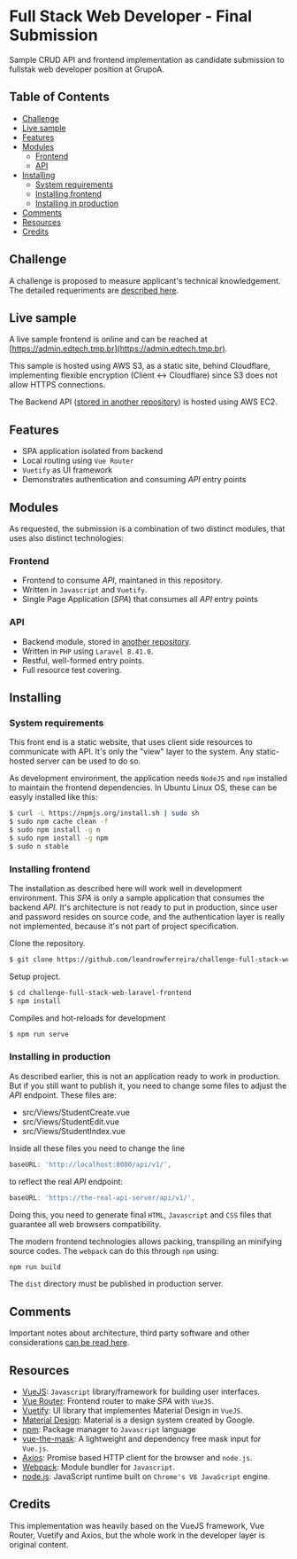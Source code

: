 # Full Stack Web Developer - Final Submission

Sample CRUD API and frontend implementation as candidate submission to fullstak web developer position at GrupoA.

## Table of Contents

  - [Challenge](#challenge)
  - [Live sample](#live-sample)
  - [Features](#features)
  - [Modules](#modules)
    - [Frontend](#frontend)
    - [API](#API)
  - [Installing](#installing)
    - [System requirements](#system-requirements)
    - [Installing frontend](#installing-frontend)
    - [Installing in production](#installing-in-production)
  - [Comments](#comments)
  - [Resources](#resources)
  - [Credits](#credits)


## Challenge

A challenge is proposed to measure applicant's technical knowledgement. The detailed requeriments are [described here](/00_project-specification/README.md).


## Live sample

A live sample frontend is online and can be reached at [https://admin.edtech.tmp.br](https://admin.edtech.tmp.br).

This sample is hosted using AWS S3, as a static site, behind Cloudflare, implementing flexible encryption (Client <-> Cloudflare) since S3 does not allow HTTPS connections.

The Backend API ([stored in another repository](https://github.com/leandrowferreira/challenge-full-stack-web-laravel)) is hosted using AWS EC2.


## Features

- SPA application isolated from backend
- Local routing using `Vue Router`
- `Vuetify` as UI framework
- Demonstrates authentication and consuming *API* entry points


## Modules

As requested, the submission is a combination of two distinct modules, that uses also distinct technologies:


### Frontend

- Frontend to consume *API*, maintaned in this repository.
- Written in `Javascript` and `Vuetify`.
- Single Page Application (*SPA*) that consumes all *API* entry points


### API

- Backend module, stored in [another repository](https://github.com/leandrowferreira/challenge-full-stack-web-laravel).
- Written in `PHP` using `Laravel 8.41.0`.
- Restful, well-formed entry points.
- Full resource test covering.


## Installing


### System requirements

This front end is a static website, that uses client side resources to communicate with API. It's only the "view" layer to the system. Any static-hosted server can be used to do so.

As development environment, the application needs `NodeJS` and `npm` installed to maintain the frontend dependencies. In Ubuntu Linux OS, these can be easyly installed like this:

````bash
$ curl -L https://npmjs.org/install.sh | sudo sh
$ sudo npm cache clean -f
$ sudo npm install -g n
$ sudo npm install -g npm
$ sudo n stable
````


### Installing frontend

The installation as described here will work well in development environment. This *SPA* is only a sample application that consumes the backend *API*. It's architecture is not ready to put in production, since user and password resides on source code, and the authentication layer is really not implemented, because it's not part of project specification.

Clone the repository.

```bash
$ git clone https://github.com/leandrowferreira/challenge-full-stack-web-laravel-frontend.git
```

Setup project.

```bash
$ cd challenge-full-stack-web-laravel-frontend
$ npm install
```

Compiles and hot-reloads for development
```bash
$ npm run serve
```


### Installing in production

As described earlier, this is not an application ready to work in production. But if you still want to publish it, you need to change some files to adjust the *API* endpoint. These files are:

  - src/Views/StudentCreate.vue
  - src/Views/StudentEdit.vue
  - src/Views/StudentIndex.vue

Inside all these files you need to change the line

```javascript
baseURL: 'http://localhost:8000/api/v1/',
```

to reflect the real *API* endpoint:

```javascript
baseURL: 'https://the-real-api-server/api/v1/',
```

Doing this, you need to generate final `HTML`, `Javascript` and `CSS` files that guarantee all web browsers compatibility.

The modern frontend technologies allows packing, transpiling an minifying source codes. The `webpack` can do this through `npm` using:

```bash
npm run build
```

The `dist` directory must be published in production server.


## Comments

Important notes about architecture, third party software and other considerations [can be read here](./COMMENTS.md).


## Resources

  - [VueJS](https://vuejs.org/): `Javascript` library/framework for building user interfaces.
  - [Vue Router](https://router.vuejs.org/): Frontend router to make *SPA* with `VueJS`.
  - [Vuetify](https://vuetifyjs.com/): UI library that implementes Material Design in `VueJS`.
  - [Material Design](https://material.io/design): Material is a design system created by Google.
  - [npm](https://www.npmjs.org/): Package manager to `Javascript` language
  - [vue-the-mask](https://vuejs-tips.github.io/vue-the-mask/): A lightweight and dependency free mask input for `Vue.js`.
  - [Axios](https://github.com/axios/axios): Promise based HTTP client for the browser and `node.js`.
  - [Webpack](https://webpack.js.org/): Module bundler for `Javascript`.
  - [node.js](https://nodejs.org/): JavaScript runtime built on `Chrome's V8 JavaScript` engine.


## Credits

This implementation was heavily based on the VueJS framework, Vue Router, Vuetify and Axios, but the whole work in the developer layer is original content.
